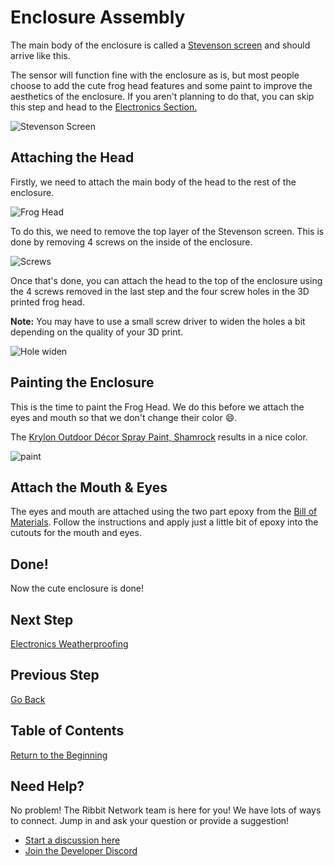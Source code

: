# Enclosure Assembly

The main body of the enclosure is called a [Stevenson screen](https://en.wikipedia.org/wiki/Stevenson_screen) and should arrive like this.

The sensor will function fine with the enclosure as is, but most people choose to add the cute frog head features and some paint to improve the aesthetics of the enclosure. If you aren't planning to do that, you can skip this step and head to the [Electronics Section.](4-electronics.md)

![Stevenson Screen](images/stevenson_screen.jpeg)

## Attaching the Head

Firstly, we need to attach the main body of the head to the rest of the enclosure.

![Frog Head](images/frog_head_on_printer.jpeg)

To do this, we need to remove the top layer of the Stevenson screen. This is done by removing 4 screws on the inside of the enclosure.

![Screws](images/stevenson_screen_screws.jpg)

Once that's done, you can attach the head to the top of the enclosure using the 4 screws removed in the last step and the four screw holes in the 3D printed frog head. 

**Note:** You may have to use a small screw driver to widen the holes a bit depending on the quality of your 3D print.

![Hole widen](images/hole_widen_head.jpg)

## Painting the Enclosure
This is the time to paint the Frog Head. We do this before we attach the eyes and mouth so that we don't change their color :smile:.

The [Krylon Outdoor Décor Spray Paint, Shamrock](https://www.amazon.com/Krylon-Outdoor-Decor-Paint-Shamrock/dp/B072RPLT81) results in a nice color.

![paint](images/paint.jpg)

## Attach the Mouth & Eyes
The eyes and mouth are attached using the two part epoxy from the [Bill of Materials](https://docs.google.com/spreadsheets/d/1lsWCXFawsJNGc44bqFXWkpjHfIFZQEj5UceJV4AiuK0/edit#gid=0). Follow the instructions and apply just a little bit of epoxy into the cutouts for the mouth and eyes.

## Done!
Now the cute enclosure is done!

## Next Step
[Electronics Weatherproofing](4-electronics-weatherproofing.md)

## Previous Step
[Go Back](2-3d-printing.md)

## Table of Contents
[Return to the Beginning](0-start-here.md)

## Need Help?
No problem! The Ribbit Network team is here for you! We have lots of ways to connect. Jump in and ask your question or provide a suggestion!
* [Start a discussion here](https://github.com/Ribbit-Network/ribbit-network-frog-sensor/discussions/new)
* [Join the Developer Discord](https://discord.gg/vq8PkDb2TC)
